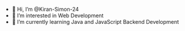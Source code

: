 - 👋 Hi, I’m @Kiran-Simon-24
- 👀 I’m interested in Web Development 
- 🌱 I’m currently learning Java and JavaScript Backend Development

<!---
Kiran-Simon-24/Kiran-Simon-24 is a ✨ special ✨ repository because its `README.md` (this file) appears on your GitHub profile.
You can click the Preview link to take a look at your changes.
--->
